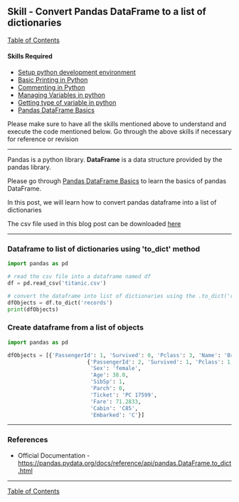 ## Skill - Convert Pandas DataFrame to a list of dictionaries
[Table of Contents](https://nagasudhir.blogspot.com/2020/04/taming-python-table-of-contents.html)

#### Skills Required
* [Setup python development environment](https://nagasudhir.blogspot.com/2020/04/setup-python-development-environment_14.html)
* [Basic Printing in Python](https://nagasudhir.blogspot.com/2020/04/basic-printing-in-python.html)
* [Commenting in Python](https://nagasudhir.blogspot.com/2020/04/comments-in-python.html)
* [Managing Variables in python](https://nagasudhir.blogspot.com/2020/04/managing-variables-in-python.html)
* [Getting type of variable in python](https://nagasudhir.blogspot.com/2020/05/getting-type-of-python-variable.html)
* [Pandas DataFrame Basics](https://nagasudhir.blogspot.com/2020/05/pandas-dataframe-basics.html)

Please make sure to have all the skills mentioned above to understand and execute the code mentioned below. Go through the above skills if necessary for reference or revision

<hr/>

Pandas is a python library.
**DataFrame** is a data structure provided by the pandas library.

Please go through [Pandas DataFrame Basics](https://nagasudhir.blogspot.com/2020/05/pandas-dataframe-basics.html) to learn the basics of pandas DataFrame.

In this post, we will learn how to convert pandas dataframe into a list of dictionaries

The csv file used in this blog post can be downloaded [here](https://github.com/datasciencedojo/datasets/raw/master/titanic.csv)
<hr/>

### Dataframe to list of dictionaries using 'to_dict' method
```python
import pandas as pd

# read the csv file into a dataframe named df
df = pd.read_csv('titanic.csv')

# convert the dataframe into list of dictionaries using the .to_dict('records') methos
dfObjects = df.to_dict('records')
print(dfObjects)
```

### Create dataframe from a list of objects
```python
import pandas as pd

dfObjects = [{'PassengerId': 1, 'Survived': 0, 'Pclass': 3, 'Name': 'Braund, Mr. Owen Harris', 'Sex': 'male'},
                         {'PassengerId': 2, 'Survived': 1, 'Pclass': 1,  'Name': 'Cumings, Mrs. John Bradley (Florence Briggs Thayer)',
                          'Sex': 'female',
                          'Age': 38.0,
                          'SibSp': 1,
                          'Parch': 0,
                          'Ticket': 'PC 17599',
                          'Fare': 71.2833,
                          'Cabin': 'C85',
                          'Embarked': 'C'}]
```


<hr/>

### References
* Official Documentation - https://pandas.pydata.org/docs/reference/api/pandas.DataFrame.to_dict.html

<hr/>

[Table of Contents](https://nagasudhir.blogspot.com/2020/04/taming-python-table-of-contents.html)



<!--stackedit_data:
eyJoaXN0b3J5IjpbLTk2NjAyODg1MSwxMjU3MTc5OTE1XX0=
-->